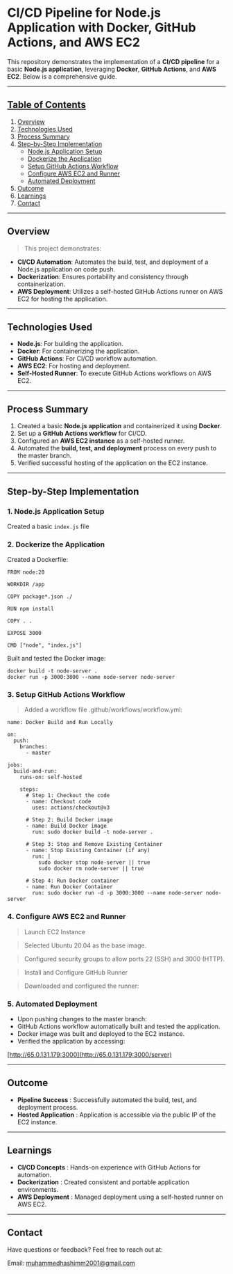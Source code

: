# CI/CD Pipeline for Node.js Application with Docker, GitHub Actions, and AWS EC2

This repository demonstrates the implementation of a **CI/CD pipeline** for a basic **Node.js application**, leveraging **Docker**, **GitHub Actions**, and **AWS EC2**. Below is a comprehensive guide.

---

## <ins>Table of Contents</ins>

1. [Overview](#overview)
2. [Technologies Used](#technologies-used)
3. [Process Summary](#process-summary)
4. [Step-by-Step Implementation](#step-by-step-implementation)
   - [Node.js Application Setup](#1-nodejs-application-setup)
   - [Dockerize the Application](#2-dockerize-the-application)
   - [Setup GitHub Actions Workflow](#3-setup-github-actions-workflow)
   - [Configure AWS EC2 and Runner](#4-configure-aws-ec2-and-runner)
   - [Automated Deployment](#5-automated-deployment)
5. [Outcome](#outcome)
6. [Learnings](#learnings)
7. [Contact](#contact)

---

## <a name="overview"></a>Overview

> This project demonstrates:

- **CI/CD Automation**: Automates the build, test, and deployment of a Node.js application on code push.
- **Dockerization**: Ensures portability and consistency through containerization.
- **AWS Deployment**: Utilizes a self-hosted GitHub Actions runner on AWS EC2 for hosting the application.

---

## <a name="technologies-used"></a>Technologies Used

- **Node.js**: For building the application.
- **Docker**: For containerizing the application.
- **GitHub Actions**: For CI/CD workflow automation.
- **AWS EC2**: For hosting and deployment.
- **Self-Hosted Runner**: To execute GitHub Actions workflows on AWS EC2.

---

## <a name="process-summary"></a>Process Summary

1. Created a basic **Node.js application** and containerized it using **Docker**.
2. Set up a **GitHub Actions workflow** for CI/CD.
3. Configured an **AWS EC2 instance** as a self-hosted runner.
4. Automated the **build, test, and deployment** process on every push to the master branch.
5. Verified successful hosting of the application on the EC2 instance.

---

## <a name="step-by-step-implementation"></a>Step-by-Step Implementation

### <a name="1-nodejs-application-setup"></a>1. Node.js Application Setup

Created a basic `index.js` file


### <a name="2-dockerize-the-application"></a>2. Dockerize the Application

Created a Dockerfile:

```
FROM node:20

WORKDIR /app

COPY package*.json ./

RUN npm install

COPY . .

EXPOSE 3000

CMD ["node", "index.js"]
```


Built and tested the Docker image:
```
docker build -t node-server .
docker run -p 3000:3000 --name node-server node-server
```


 ### <a name="3-setup-github-actions-workflow"></a>3. Setup GitHub Actions Workflow
 
> Added a workflow file .github/workflows/workflow.yml:

```
name: Docker Build and Run Locally

on:
  push:
    branches:
      - master

jobs:
  build-and-run:
    runs-on: self-hosted 

    steps:
      # Step 1: Checkout the code
      - name: Checkout code
        uses: actions/checkout@v3

      # Step 2: Build Docker image
      - name: Build Docker image
        run: sudo docker build -t node-server .

      # Step 3: Stop and Remove Existing Container
      - name: Stop Existing Container (if any)
        run: |
          sudo docker stop node-server || true
          sudo docker rm node-server || true

      # Step 4: Run Docker container
      - name: Run Docker Container
        run: sudo docker run -d -p 3000:3000 --name node-server node-server
```


### <a name="4-configure-aws-ec2-and-runner"></a>4. Configure AWS EC2 and Runner

> Launch EC2 Instance

> Selected Ubuntu 20.04 as the base image.

> Configured security groups to allow ports 22 (SSH) and 3000 (HTTP).

> Install and Configure GitHub Runner

> Downloaded and configured the runner:


### <a name="5-automated-deployment"></a>5. Automated Deployment

- Upon pushing changes to the master branch:
- GitHub Actions workflow automatically built and tested the application.
- Docker image was built and deployed to the EC2 instance.
- Verified the application by accessing:

[http://65.0.131.179:3000](http://65.0.131.179:3000/server)

---

## <a name="outcome"></a>Outcome

- **Pipeline Success** : Successfully automated the build, test, and deployment process.
- **Hosted Application** : Application is accessible via the public IP of the EC2 instance.

---

## <a name="learnings"></a>Learnings

- **CI/CD Concepts** : Hands-on experience with GitHub Actions for automation.
- **Dockerization** : Created consistent and portable application environments.
- **AWS Deployment** : Managed deployment using a self-hosted runner on AWS EC2.

---

## <a name="contact"></a>Contact
Have questions or feedback? Feel free to reach out at:

Email: muhammedhashimm2001@gmail.com
